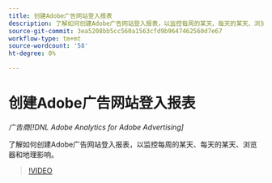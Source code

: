 ```yaml
---
title: 创建Adobe广告网站登入报表
description: 了解如何创建Adobe广告网站登入报表，以监控每周的某天、每天的某天、浏览器和地理影响。
source-git-commit: 3ea5208bb5cc560a1563cfd9b9647462560d7e67
workflow-type: tm+mt
source-wordcount: '58'
ht-degree: 0%

---
```


# 创建Adobe广告网站登入报表

*广告商[!DNL Adobe Analytics for Adobe Advertising]*

了解如何创建Adobe广告网站登入报表，以监控每周的某天、每天的某天、浏览器和地理影响。

>[!VIDEO](https://video.tv.adobe.com/v/33921)
